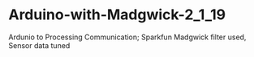 # Arduino-with-Madgwick-2_1_19
Ardunio to Processing Communication;
Sparkfun Madgwick filter used, Sensor data tuned

